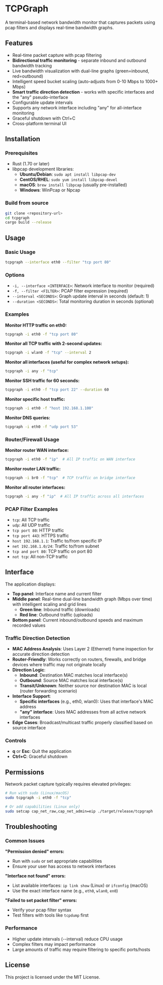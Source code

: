 # TCPGraph

A terminal-based network bandwidth monitor that captures packets using pcap filters and displays real-time bandwidth graphs.

## Features

- Real-time packet capture with pcap filtering
- **Bidirectional traffic monitoring** - separate inbound and outbound bandwidth tracking
- Live bandwidth visualization with dual-line graphs (green=inbound, red=outbound) 
- Intelligent speed bucket scaling (auto-adjusts from 0-10 Mbps to 1000+ Mbps)
- **Smart traffic direction detection** - works with specific interfaces and the "any" pseudo-interface
- Configurable update intervals 
- Supports any network interface including "any" for all-interface monitoring
- Graceful shutdown with Ctrl+C
- Cross-platform terminal UI

## Installation

### Prerequisites

- Rust (1.70 or later)
- libpcap development libraries:
  - **Ubuntu/Debian**: `sudo apt install libpcap-dev`
  - **CentOS/RHEL**: `sudo yum install libpcap-devel`
  - **macOS**: `brew install libpcap` (usually pre-installed)
  - **Windows**: WinPcap or Npcap

### Build from source

```bash
git clone <repository-url>
cd tcpgraph
cargo build --release
```

## Usage

### Basic Usage

```bash
tcpgraph --interface eth0 --filter "tcp port 80"
```

### Options

- `-i, --interface <INTERFACE>`: Network interface to monitor (required)
- `-f, --filter <FILTER>`: PCAP filter expression (required)
- `--interval <SECONDS>`: Graph update interval in seconds (default: 1)
- `--duration <SECONDS>`: Total monitoring duration in seconds (optional)

### Examples

**Monitor HTTP traffic on eth0:**
```bash
tcpgraph -i eth0 -f "tcp port 80"
```

**Monitor all TCP traffic with 2-second updates:**
```bash
tcpgraph -i wlan0 -f "tcp" --interval 2
```

**Monitor all interfaces (useful for complex network setups):**
```bash
tcpgraph -i any -f "tcp"
```

**Monitor SSH traffic for 60 seconds:**
```bash
tcpgraph -i eth0 -f "tcp port 22" --duration 60
```

**Monitor specific host traffic:**
```bash
tcpgraph -i eth0 -f "host 192.168.1.100"
```

**Monitor DNS queries:**
```bash
tcpgraph -i eth0 -f "udp port 53"
```

### Router/Firewall Usage

**Monitor router WAN interface:**
```bash
tcpgraph -i eth0 -f "ip"  # All IP traffic on WAN interface
```

**Monitor router LAN traffic:**
```bash
tcpgraph -i br0 -f "tcp"  # TCP traffic on bridge interface
```

**Monitor all router interfaces:**
```bash
tcpgraph -i any -f "ip"  # All IP traffic across all interfaces
```

### PCAP Filter Examples

- `tcp`: All TCP traffic
- `udp`: All UDP traffic  
- `tcp port 80`: HTTP traffic
- `tcp port 443`: HTTPS traffic
- `host 192.168.1.1`: Traffic to/from specific IP
- `net 192.168.1.0/24`: Traffic to/from subnet
- `tcp and port 80`: TCP traffic on port 80
- `not tcp`: All non-TCP traffic

## Interface

The application displays:
- **Top panel**: Interface name and current filter
- **Middle panel**: Real-time dual-line bandwidth graph (Mbps over time) with intelligent scaling and grid lines
  - **Green line**: Inbound traffic (downloads)
  - **Red line**: Outbound traffic (uploads)
- **Bottom panel**: Current inbound/outbound speeds and maximum recorded values

### Traffic Direction Detection
- **MAC Address Analysis**: Uses Layer 2 (Ethernet) frame inspection for accurate direction detection
- **Router-Friendly**: Works correctly on routers, firewalls, and bridge devices where traffic may not originate locally
- **Direction Logic**:
  - **Inbound**: Destination MAC matches local interface(s)
  - **Outbound**: Source MAC matches local interface(s) 
  - **Transit/Unknown**: Neither source nor destination MAC is local (router forwarding scenario)
- **Interface Support**:
  - **Specific interfaces** (e.g., eth0, wlan0): Uses that interface's MAC address
  - **"any" interface**: Uses MAC addresses from all active network interfaces
- **Edge Cases**: Broadcast/multicast traffic properly classified based on source interface

### Controls

- **q** or **Esc**: Quit the application
- **Ctrl+C**: Graceful shutdown

## Permissions

Network packet capture typically requires elevated privileges:

```bash
# Run with sudo (Linux/macOS)
sudo tcpgraph -i eth0 -f "tcp"

# Or add capabilities (Linux only)
sudo setcap cap_net_raw,cap_net_admin=eip ./target/release/tcpgraph
```

## Troubleshooting

### Common Issues

**"Permission denied" errors:**
- Run with `sudo` or set appropriate capabilities
- Ensure your user has access to network interfaces

**"Interface not found" errors:**
- List available interfaces: `ip link show` (Linux) or `ifconfig` (macOS)
- Use the exact interface name (e.g., `eth0`, `wlan0`, `en0`)

**"Failed to set packet filter" errors:**
- Verify your pcap filter syntax
- Test filters with tools like `tcpdump` first

### Performance

- Higher update intervals (--interval) reduce CPU usage
- Complex filters may impact performance
- Large amounts of traffic may require filtering to specific ports/hosts

## License

This project is licensed under the MIT License.